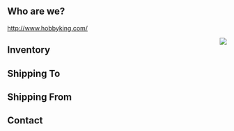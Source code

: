 ## Who are we?

http://www.hobbyking.com/

<img src="/uploads/...-logo.png" align="right" /> 

## Inventory

## Shipping To

## Shipping From

## Contact